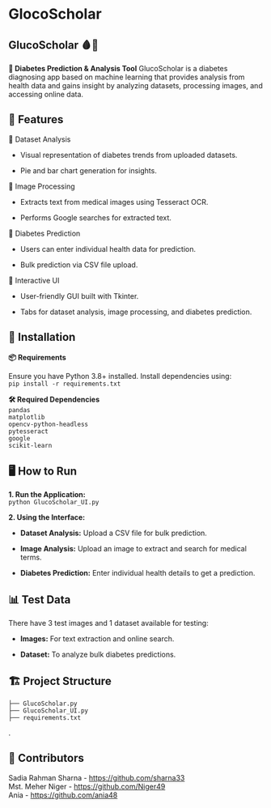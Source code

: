 ﻿# GlocoScholar
 ## **GlucoScholar 🩸🤖**

**🏥 Diabetes Prediction & Analysis Tool**
GlucoScholar is a diabetes diagnosing app based on machine learning that provides analysis from health data and gains insight by analyzing datasets, processing images, and accessing online data.

## **📌 Features**

🔹 Dataset Analysis

- Visual representation of diabetes trends from uploaded datasets.

- Pie and bar chart generation for insights.

🔹 Image Processing

- Extracts text from medical images using Tesseract OCR.

- Performs Google searches for extracted text.

🔹 Diabetes Prediction

- Users can enter individual health data for prediction.

- Bulk prediction via CSV file upload.

🔹 Interactive UI

- User-friendly GUI built with Tkinter.

- Tabs for dataset analysis, image processing, and diabetes prediction.

## **🚀 Installation**

**📦 Requirements**

Ensure you have Python 3.8+ installed. Install dependencies using:  
`pip install -r requirements.txt`

**🛠 Required Dependencies**   
`pandas`     
`matplotlib`   
`opencv-python-headless`   
`pytesseract`   
`google`  
`scikit-learn`   

## **🖥 How to Run**
**1. Run the Application:**   
`python GlucoScholar_UI.py`

**2. Using the Interface:**

- **Dataset Analysis:** Upload a CSV file for bulk prediction.

- **Image Analysis:** Upload an image to extract and search for medical terms.

- **Diabetes Prediction:** Enter individual health details to get a prediction.

## 📊 Test Data

There have 3 test images and 1 dataset available for testing:

- **Images:** For text extraction and online search.

- **Dataset:** To analyze bulk diabetes predictions.

## **🏗 Project Structure**
`├── GlucoScholar.py`   
`├── GlucoScholar_UI.py`  
`├── requirements.txt`

.

## **🤝 Contributors**

Sadia Rahman Sharna - https://github.com/sharna33   
Mst. Meher Niger - https://github.com/Niger49   
Ania - https://github.com/ania48

